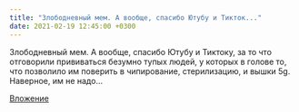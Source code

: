 ```yaml
---
title: "Злободневный мем. А вообще, спасибо Ютубу и Тикток..."
date: 2021-02-19 12:45:00 +0300
---
```


Злободневный мем. А вообще, спасибо Ютубу и Тиктоку, за то что отговорили прививаться безумно тупых людей, у которых в голове то, что позволило им поверить в чипирование, стерилизацию, и вышки 5g. Наверное, им не надо...

[Вложение](/assets/vk_photos/4/Osc9Hictw38.jpg)
